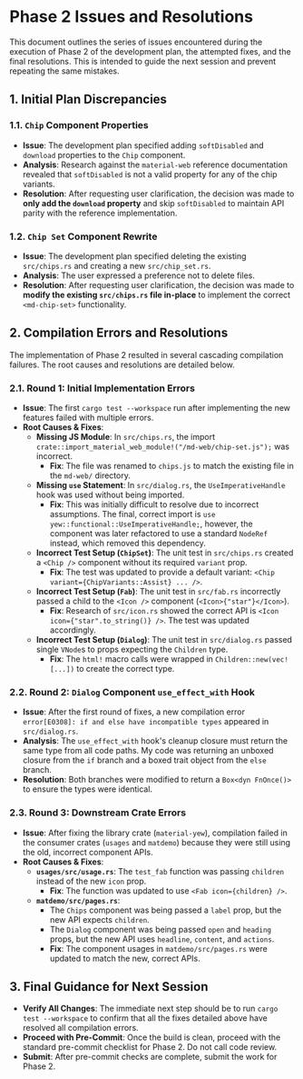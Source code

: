 # Phase 2 Issues and Resolutions

This document outlines the series of issues encountered during the execution of Phase 2 of the development plan, the attempted fixes, and the final resolutions. This is intended to guide the next session and prevent repeating the same mistakes.

## 1. Initial Plan Discrepancies

### 1.1. `Chip` Component Properties
- **Issue**: The development plan specified adding `softDisabled` and `download` properties to the `Chip` component.
- **Analysis**: Research against the `material-web` reference documentation revealed that `softDisabled` is not a valid property for any of the chip variants.
- **Resolution**: After requesting user clarification, the decision was made to **only add the `download` property** and skip `softDisabled` to maintain API parity with the reference implementation.

### 1.2. `Chip Set` Component Rewrite
- **Issue**: The development plan specified deleting the existing `src/chips.rs` and creating a new `src/chip_set.rs`.
- **Analysis**: The user expressed a preference not to delete files.
- **Resolution**: After requesting user clarification, the decision was made to **modify the existing `src/chips.rs` file in-place** to implement the correct `<md-chip-set>` functionality.

## 2. Compilation Errors and Resolutions

The implementation of Phase 2 resulted in several cascading compilation failures. The root causes and resolutions are detailed below.

### 2.1. Round 1: Initial Implementation Errors
- **Issue**: The first `cargo test --workspace` run after implementing the new features failed with multiple errors.
- **Root Causes & Fixes**:
    - **Missing JS Module**: In `src/chips.rs`, the import `crate::import_material_web_module!("/md-web/chip-set.js");` was incorrect.
        - **Fix**: The file was renamed to `chips.js` to match the existing file in the `md-web/` directory.
    - **Missing `use` Statement**: In `src/dialog.rs`, the `UseImperativeHandle` hook was used without being imported.
        - **Fix**: This was initially difficult to resolve due to incorrect assumptions. The final, correct import is `use yew::functional::UseImperativeHandle;`, however, the component was later refactored to use a standard `NodeRef` instead, which removed this dependency.
    - **Incorrect Test Setup (`ChipSet`)**: The unit test in `src/chips.rs` created a `<Chip />` component without its required `variant` prop.
        - **Fix**: The test was updated to provide a default variant: `<Chip variant={ChipVariants::Assist} ... />`.
    - **Incorrect Test Setup (`Fab`)**: The unit test in `src/fab.rs` incorrectly passed a child to the `<Icon />` component (`<Icon>{"star"}</Icon>`).
        - **Fix**: Research of `src/icon.rs` showed the correct API is `<Icon icon={"star".to_string()} />`. The test was updated accordingly.
    - **Incorrect Test Setup (`Dialog`)**: The unit test in `src/dialog.rs` passed single `VNode`s to props expecting the `Children` type.
        - **Fix**: The `html!` macro calls were wrapped in `Children::new(vec![...])` to create the correct type.

### 2.2. Round 2: `Dialog` Component `use_effect_with` Hook
- **Issue**: After the first round of fixes, a new compilation error `error[E0308]: if and else have incompatible types` appeared in `src/dialog.rs`.
- **Analysis**: The `use_effect_with` hook's cleanup closure must return the same type from all code paths. My code was returning an unboxed closure from the `if` branch and a boxed trait object from the `else` branch.
- **Resolution**: Both branches were modified to return a `Box<dyn FnOnce()>` to ensure the types were identical.

### 2.3. Round 3: Downstream Crate Errors
- **Issue**: After fixing the library crate (`material-yew`), compilation failed in the consumer crates (`usages` and `matdemo`) because they were still using the old, incorrect component APIs.
- **Root Causes & Fixes**:
    - **`usages/src/usage.rs`**: The `test_fab` function was passing `children` instead of the new `icon` prop.
        - **Fix**: The function was updated to use `<Fab icon={children} />`.
    - **`matdemo/src/pages.rs`**:
        - The `Chips` component was being passed a `label` prop, but the new API expects `children`.
        - The `Dialog` component was being passed `open` and `heading` props, but the new API uses `headline`, `content`, and `actions`.
        - **Fix**: The component usages in `matdemo/src/pages.rs` were updated to match the new, correct APIs.

## 3. Final Guidance for Next Session

- **Verify All Changes**: The immediate next step should be to run `cargo test --workspace` to confirm that all the fixes detailed above have resolved all compilation errors.
- **Proceed with Pre-Commit**: Once the build is clean, proceed with the standard pre-commit checklist for Phase 2. Do not call code review.
- **Submit**: After pre-commit checks are complete, submit the work for Phase 2.
```